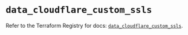 # `data_cloudflare_custom_ssls`

Refer to the Terraform Registry for docs: [`data_cloudflare_custom_ssls`](https://registry.terraform.io/providers/cloudflare/cloudflare/5.7.1/docs/data-sources/custom_ssls).
